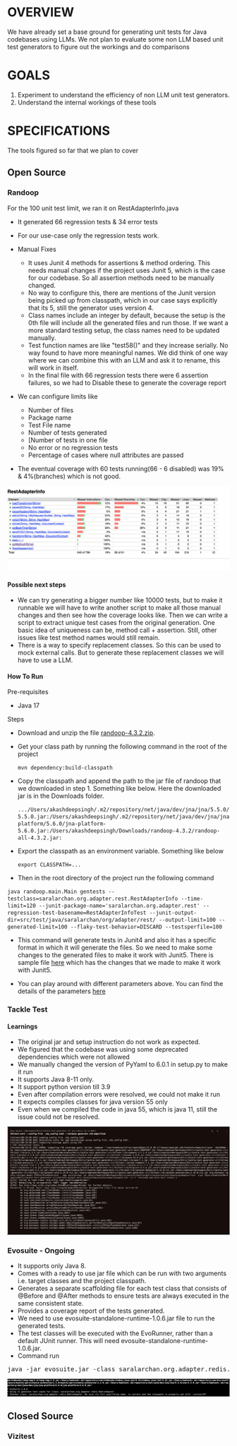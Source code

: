 # OVERVIEW

We have already set a base ground for generating unit tests for Java
codebases using LLMs. We not plan to evaluate some non LLM based unit
test generators to figure out the workings and do comparisons

# GOALS

1. Experiment to understand the efficiency of non LLM unit test
   generators.
2. Understand the internal workings of these tools

# SPECIFICATIONS

The tools figured so far that we plan to cover

## Open Source

### Randoop

For the 100 unit test limit, we ran it on RestAdapterInfo.java

- It generated 66 regression tests & 34 error tests
- For our use-case only the regression tests work.
- Manual Fixes

  - It uses Junit 4 methods for assertions & method ordering.
    This needs manual changes if the project uses Junit 5, which is the case for our codebase. So all assertion methods need to be manually changed.
  - No way to configure this, there are mentions of the Junit version
    being picked up from classpath, which in our case says explicitly
    that its 5, still the generator uses version 4.
  - Class names include an integer by default, because the setup is the
    0th file will include all the generated files and run those. If we
    want a more standard testing setup, the class names need to be
    updated manually.
  - Test function names are like "test58()" and they increase serially.
    No way found to have more meaningful names. We did think of one way
    where we can combine this with an LLM and ask it to rename, this
    will work in itself.
  - In the final file with 66 regression tests there were 6 assertion
    failures, so we had to Disable these to generate the coverage
    report

- We can configure limits like

  - Number of files
  - Package name
  - Test File name
  - Number of tests generated
  - [Number of tests in one file
  - No error or no regression tests
  - Percentage of cases where null attributes are passed

- The eventual coverage with 60 tests running(66 - 6 disabled) was 19% & 4%(branches) which is not good.

![](randoop-poc.png)

#### Possible next steps

- We can try generating a bigger number like 10000 tests, but to make it runnable we will have to write another script to make all
  those manual changes and then see how the coverage looks like. Then
  we can write a script to extract unique test cases from the original
  generation. One basic idea of uniqueness can be, method call +
  assertion. Still, other issues like test method names would still
  remain.
- There is a way to specify replacement classes. So this can be used
  to mock external calls. But to generate these replacement classes we
  will have to use a LLM.

#### How To Run

Pre-requisites

- Java 17

Steps

- Download and unzip the file [randoop-4.3.2.zip](https://github.com/randoop/randoop/releases/download/v4.3.2/randoop-4.3.2.zip).
- Get your class path by running the following command in the root of
  the project

  ```
  mvn dependency:build-classpath
  ```

- Copy the classpath and append the path to the jar file of randoop that we downloaded in step 1. Something like below. Here the downloaded jar is in the Downloads folder.
  ```
  .../Users/akashdeepsingh/.m2/repository/net/java/dev/jna/jna/5.5.0/jna-5.5.0.jar:/Users/akashdeepsingh/.m2/repository/net/java/dev/jna/jna-platform/5.6.0/jna-platform-5.6.0.jar:/Users/akashdeepsingh/Downloads/randoop-4.3.2/randoop-all-4.3.2.jar:
  ```
- Export the classpath as an environment variable. Something like below

  ```
  export CLASSPATH=...
  ```

- Then in the root directory of the project run the following command
```
java randoop.main.Main gentests --testclass=saralarchan.org.adapter.rest.RestAdapterInfo --time-limit=120 --junit-package-name='saralarchan.org.adapter.rest' --regression-test-basename=RestAdapterInfoTest --junit-output-dir=src/test/java/saralarchan/org/adapter/rest/ --output-limit=100 --generated-limit=100 --flaky-test-behavior=DISCARD --testsperfile=100
```

- This command will generate tests in Junit4 and also it has a specific format in which it will generate the files. So we need to make some changes to the generated files to make it work with Junit5. There is sample file [here](RestAdapterInfoTest.java) which has the changes that we made to make it work with Junit5.

- You can play around with different parameters above. You can find the details of the parameters [here](https://randoop.github.io/randoop/manual/index.html)

### Tackle Test

#### Learnings

- The original jar and setup instruction do not work as
  expected.
- We figured that the codebase was using some deprecated dependencies
  which were not allowed
- We manually changed the version of PyYaml to 6.0.1 in setup.py to
  make it run
- It supports Java 8-11 only.
- It support python version till 3.9
- Even after compilation errors were resolved, we could not make it
  run
- It expects compiles classes for java version 55 only
- Even when we compiled the code in java 55, which is java 11, still
  the issue could not be resolved.

![](tackletest-poc.png)

### Evosuite - Ongoing

- It supports only Java 8.
- Comes with a ready to use jar file which can be run with two
  arguments i.e. target classes and the project classpath.
- Generates a separate scaffolding file for each test class that
  consists of \@Before and \@After methods to ensure tests are always
  executed in the same consistent state.
- Provides a coverage report of the tests generated.
- We need to use evosuite-standalone-runtime-1.0.6.jar file to run
  the generated tests.
- The test classes will be executed with the EvoRunner, rather than a
  default JUnit runner. This will need
  evosuite-standalone-runtime-1.0.6.jar.
- Command run

<pre>
java -jar evosuite.jar -class saralarchan.org.adapter.redis.RedisAdapter -projectCP `classpath`
</pre>

![](evosuite-poc.png)

## Closed Source

### Vizitest
